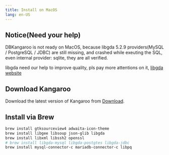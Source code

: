 ```yaml
---
title: Install on MacOS
lang: en-US
---
```


## Notice(Need your help)
DBKangaroo is not ready on MacOS, because libgda 5.2.9 providers(MySQL / PostgreSQL / JDBC) are still missing, and crashed while exeuting the SQL, even internal provider: sqlite, they are all verified.

libgda need our help to improve quality, pls pay more attentions on it, [libgda website](https://gitlab.gnome.org/GNOME/libgda)

## Download Kangaroo

Download the latest version of Kangaroo from [Download](../download).


## Install via Brew
``` bash
brew install gtksourceview4 adwaita-icon-theme
brew install libgee libsoup json-glib libgda
brew install libxml libssh2 openssl
# brew install libgda-mysql libgda-postgtes libgda-jdbc
brew install mysql-connector-c mariadb-connector-c libpq
```
